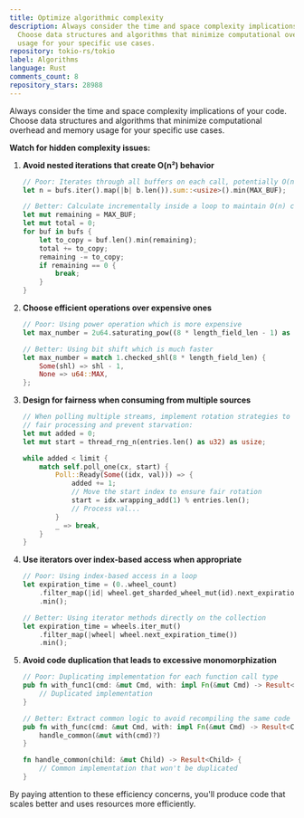 ```yaml
---
title: Optimize algorithmic complexity
description: Always consider the time and space complexity implications of your code.
  Choose data structures and algorithms that minimize computational overhead and memory
  usage for your specific use cases.
repository: tokio-rs/tokio
label: Algorithms
language: Rust
comments_count: 8
repository_stars: 28988
---
```


Always consider the time and space complexity implications of your code. Choose data structures and algorithms that minimize computational overhead and memory usage for your specific use cases.

**Watch for hidden complexity issues:**

1. **Avoid nested iterations that create O(n²) behavior**
   
   ```rust
   // Poor: Iterates through all buffers on each call, potentially O(n²) in a loop
   let n = bufs.iter().map(|b| b.len()).sum::<usize>().min(MAX_BUF);
   
   // Better: Calculate incrementally inside a loop to maintain O(n) complexity
   let mut remaining = MAX_BUF;
   let mut total = 0;
   for buf in bufs {
       let to_copy = buf.len().min(remaining);
       total += to_copy;
       remaining -= to_copy;
       if remaining == 0 {
           break;
       }
   }
   ```

2. **Choose efficient operations over expensive ones**
   
   ```rust
   // Poor: Using power operation which is more expensive
   let max_number = 2u64.saturating_pow((8 * length_field_len - 1) as u32);
   
   // Better: Using bit shift which is much faster
   let max_number = match 1.checked_shl(8 * length_field_len) {
       Some(shl) => shl - 1,
       None => u64::MAX,
   };
   ```

3. **Design for fairness when consuming from multiple sources**
   
   ```rust
   // When polling multiple streams, implement rotation strategies to ensure 
   // fair processing and prevent starvation:
   let mut added = 0;
   let mut start = thread_rng_n(entries.len() as u32) as usize;
   
   while added < limit {
       match self.poll_one(cx, start) {
           Poll::Ready(Some((idx, val))) => {
               added += 1;
               // Move the start index to ensure fair rotation
               start = idx.wrapping_add(1) % entries.len();
               // Process val...
           }
           _ => break,
       }
   }
   ```

4. **Use iterators over index-based access when appropriate**
   
   ```rust
   // Poor: Using index-based access in a loop
   let expiration_time = (0..wheel_count)
       .filter_map(|id| wheel.get_sharded_wheel_mut(id).next_expiration_time())
       .min();
   
   // Better: Using iterator methods directly on the collection
   let expiration_time = wheels.iter_mut()
       .filter_map(|wheel| wheel.next_expiration_time())
       .min();
   ```

5. **Avoid code duplication that leads to excessive monomorphization**

   ```rust
   // Poor: Duplicating implementation for each function call type
   pub fn with_func1(cmd: &mut Cmd, with: impl Fn(&mut Cmd) -> Result<Child>) -> Result<Child> {
       // Duplicated implementation
   }
   
   // Better: Extract common logic to avoid recompiling the same code
   pub fn with_func(cmd: &mut Cmd, with: impl Fn(&mut Cmd) -> Result<Child>) -> Result<Child> {
       handle_common(&mut with(cmd)?)
   }
   
   fn handle_common(child: &mut Child) -> Result<Child> {
       // Common implementation that won't be duplicated
   }
   ```

By paying attention to these efficiency concerns, you'll produce code that scales better and uses resources more efficiently.